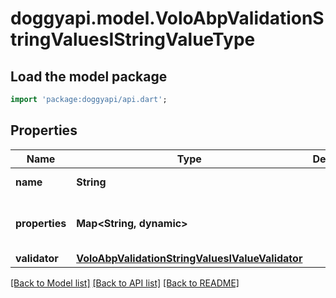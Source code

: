 # doggyapi.model.VoloAbpValidationStringValuesIStringValueType

## Load the model package
```dart
import 'package:doggyapi/api.dart';
```

## Properties
Name | Type | Description | Notes
------------ | ------------- | ------------- | -------------
**name** | **String** |  | [optional] [readonly] 
**properties** | **Map<String, dynamic>** |  | [optional] [readonly] [default to const {}]
**validator** | [**VoloAbpValidationStringValuesIValueValidator**](VoloAbpValidationStringValuesIValueValidator.md) |  | [optional] 

[[Back to Model list]](../README.md#documentation-for-models) [[Back to API list]](../README.md#documentation-for-api-endpoints) [[Back to README]](../README.md)


